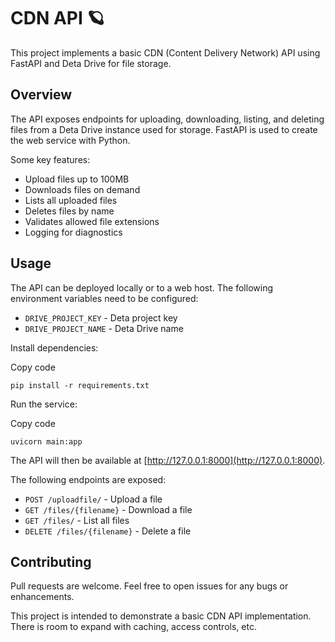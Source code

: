 CDN API 🪐
=======

This project implements a basic CDN (Content Delivery Network) API using FastAPI and Deta Drive for file storage.

Overview
--------

The API exposes endpoints for uploading, downloading, listing, and deleting files from a Deta Drive instance used for storage. FastAPI is used to create the web service with Python.

Some key features:

*   Upload files up to 100MB
*   Downloads files on demand
*   Lists all uploaded files
*   Deletes files by name
*   Validates allowed file extensions
*   Logging for diagnostics

Usage
-----

The API can be deployed locally or to a web host. The following environment variables need to be configured:

*   `DRIVE_PROJECT_KEY` - Deta project key
*   `DRIVE_PROJECT_NAME` - Deta Drive name

Install dependencies:

Copy code

`pip install -r requirements.txt`

Run the service:

Copy code

`uvicorn main:app`

The API will then be available at [http://127.0.0.1:8000](http://127.0.0.1:8000).

The following endpoints are exposed:

*   `POST /uploadfile/` - Upload a file
*   `GET /files/{filename}` - Download a file
*   `GET /files/` - List all files
*   `DELETE /files/{filename}` - Delete a file

Contributing
------------

Pull requests are welcome. Feel free to open issues for any bugs or enhancements.

This project is intended to demonstrate a basic CDN API implementation. There is room to expand with caching, access controls, etc.